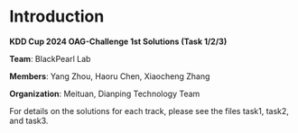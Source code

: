 
# Introduction

**KDD Cup 2024 OAG-Challenge 1st Solutions (Task 1/2/3)**

**Team**: BlackPearl Lab

**Members**: Yang Zhou, Haoru Chen, Xiaocheng Zhang

**Organization**: Meituan, Dianping Technology Team

For details on the solutions for each track, please see the files task1, task2, and task3.
